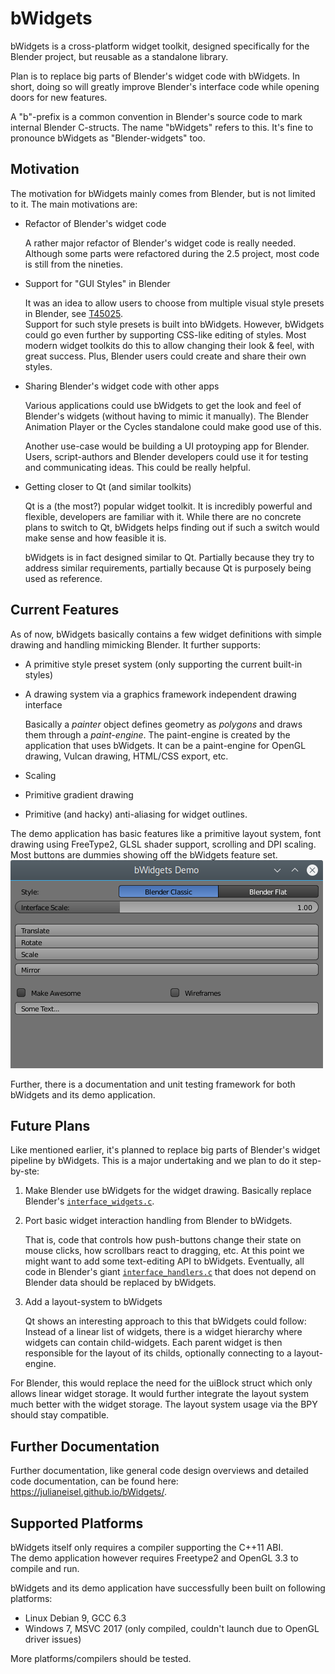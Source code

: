# bWidgets

bWidgets is a cross-platform widget toolkit, designed specifically for the Blender project, but reusable as a standalone library.

Plan is to replace big parts of Blender's widget code with bWidgets. In short, doing so will greatly improve Blender's interface code while opening doors for new features.

A "b"-prefix is a common convention in Blender's source code to mark internal Blender C-structs. The name "bWidgets" refers to this. It's fine to pronounce bWidgets as "Blender-widgets" too.

## Motivation

The motivation for bWidgets mainly comes from Blender, but is not limited to it. The main motivations are:

* Refactor of Blender's widget code

  A rather major refactor of Blender's widget code is really needed. Although some parts were refactored during the 2.5 project, most code is still from the nineties.

* Support for "GUI Styles" in Blender

  It was an idea to allow users to choose from multiple visual style presets in Blender, see [T45025](https://developer.blender.org/T45025).<br/>
  Support for such style presets is built into bWidgets. However, bWidgets could go even further by supporting CSS-like editing of styles. Most modern widget toolkits do this to allow changing their look & feel, with great success. Plus, Blender users could create and share their own styles.

* Sharing Blender's widget code with other apps

  Various applications could use bWidgets to get the look and feel of Blender's widgets (without having to mimic it manually). The Blender Animation Player or the Cycles standalone could make good use of this.

  Another use-case would be building a UI protoyping app for Blender. Users, script-authors and Blender developers could use it for testing and communicating ideas. This could be really helpful.

* Getting closer to Qt (and similar toolkits)

  Qt is a (the most?) popular widget toolkit. It is incredibly powerful and flexible, developers are familiar with it. While there are no concrete plans to switch to Qt, bWidgets helps finding out if such a switch would make sense and how feasible it is.

  bWidgets is in fact designed similar to Qt. Partially because they try to address similar requirements, partially because Qt is purposely being used as reference.

## Current Features

As of now, bWidgets basically contains a few widget definitions with simple drawing and handling mimicking Blender. It further supports:
* A primitive style preset system (only supporting the current built-in styles)
* A drawing system via a graphics framework independent drawing interface

  Basically a *painter* object defines geometry as *polygons* and draws them through a *paint-engine*. The paint-engine is created by the application that uses bWidgets. It can be a paint-engine for OpenGL drawing, Vulcan drawing, HTML/CSS export, etc.
* Scaling
* Primitive gradient drawing
* Primitive (and hacky) anti-aliasing for widget outlines.

The demo application has basic features like a primitive layout system, font drawing using FreeType2, GLSL shader support, scrolling and DPI scaling. Most buttons are dummies showing off the bWidgets feature set.
![bWidgets Demo screenshot not found!](docs/images/bwidgets_demo_screenshot.png "bWidgets demo application screenshot")

Further, there is a documentation and unit testing framework for both bWidgets and its demo application.

## Future Plans

Like mentioned earlier, it's planned to replace big parts of Blender's widget pipeline by bWidgets. This is a major undertaking and we plan to do it step-by-ste:

1. Make Blender use bWidgets for the widget drawing. Basically replace Blender's [`interface_widgets.c`](https://developer.blender.org/diffusion/B/browse/master/source/blender/editors/interface/interface_widgets.c).
2. Port basic widget interaction handling from Blender to bWidgets.

   That is, code that controls how push-buttons change their state on mouse clicks, how scrollbars react to dragging, etc. At this point we might want to add some text-editing API to bWidgets.
Eventually, all code in Blender's giant [`interface_handlers.c`](https://developer.blender.org/diffusion/B/browse/master/source/blender/editors/interface/interface_handlers.c) that does not depend on Blender data should be replaced by bWidgets.
3. Add a layout-system to bWidgets

   Qt shows an interesting approach to this that bWidgets could follow: Instead of a linear list of widgets, there is a widget hierarchy where widgets can contain child-widgets. Each parent widget is then responsible for the layout of its childs, optionally connecting to a layout-engine.

  For Blender, this would replace the need for the uiBlock struct which only allows linear widget storage. It would further integrate the layout system much better with the widget storage. The layout system usage via the BPY should stay compatible.

## Further Documentation

Further documentation, like general code design overviews and detailed code documentation, can be found here: https://julianeisel.github.io/bWidgets/.

## Supported Platforms

bWidgets itself only requires a compiler supporting the C++11 ABI.<br/>
The demo application however requires Freetype2 and OpenGL 3.3 to compile and run.

bWidgets and its demo application have successfully been built on following platforms:
* Linux Debian 9, GCC 6.3
* Windows 7, MSVC 2017 (only compiled, couldn't launch due to OpenGL driver issues)

More platforms/compilers should be tested.
